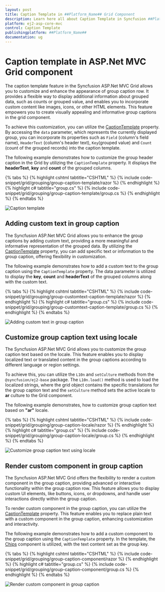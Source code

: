 ```yaml
---
layout: post
title: Caption Template in ##Platform_Name## Grid Component
description: Learn here all about Caption Template in Syncfusion ##Platform_Name## Grid component of Syncfusion Essential JS 2 and more.
platform: ej2-asp-core-mvc
control: Caption Template
publishingplatform: ##Platform_Name##
documentation: ug
---
```


# Caption template in ASP.Net MVC Grid component

The caption template feature in the Syncfusion ASP.Net MVC Grid allows you to customize and enhance the appearance of group caption row. It provides a flexible way to display additional information about grouped data, such as counts or grouped value, and enables you to incorporate custom content like images, icons, or other HTML elements. This feature empowers you to create visually appealing and informative group captions in the grid component.

To achieve this customization, you can utilize the [CaptionTemplate](https://help.syncfusion.com/cr/aspnetmvc-js2/Syncfusion.EJ2.Grids.GridGroupSettings.html#Syncfusion_EJ2_Grids_GridGroupSettings_CaptionTemplate) property. By accessing the `data` parameter, which represents the currently displayed group, you can incorporate its properties such as `Field` (column's field name), `HeaderText` (column's header text), `Key`(grouped value) and `Count` (count of the grouped records) into the caption template.

The following example demonstrates how to customize the group header caption in the Grid by utilizing  the `CaptionTemplate` property. It displays the **headerText**, **key** and **count** of the grouped columns.

{% tabs %}
{% highlight cshtml tabtitle="CSHTML" %}
{% include code-snippet/grid/grouping/group-caption-template/razor %}
{% endhighlight %}
{% highlight c# tabtitle="group.cs" %}
{% include code-snippet/grid/grouping/group-caption-template/group.cs %}
{% endhighlight %}
{% endtabs %}

![Caption template](../images/grouping/group-caption-template.png)

## Adding custom text in group caption

The Syncfusion ASP.Net MVC Grid allows you to enhance the group captions by adding custom text, providing a more meaningful and informative representation of the grouped data. By utilizing the [CaptionTemplate](https://help.syncfusion.com/cr/aspnetmvc-js2/Syncfusion.EJ2.Grids.GridGroupSettings.html#Syncfusion_EJ2_Grids_GridGroupSettings_CaptionTemplate) property, you can add specific text or information to the group caption, offering flexibility in customization.

The following example demonstrates how to add a custom text to the group caption using the `CaptionTemplate` property. The data parameter is utilized to display the  **key**, **count** and **headerText** of the grouped columns along with the custom text. 

{% tabs %}
{% highlight cshtml tabtitle="CSHTML" %}
{% include code-snippet/grid/grouping/group-customtext-caption-template/razor %}
{% endhighlight %}
{% highlight c# tabtitle="group.cs" %}
{% include code-snippet/grid/grouping/group-customtext-caption-template/group.cs %}
{% endhighlight %}
{% endtabs %}

![Adding custom text in group caption](../images/grouping/group-captiontext-template.png)

## Customize group caption text using locale

The Syncfusion ASP.Net MVC Grid allows you to customize the group caption text based on the locale. This feature enables you to display localized text or translated content in the group captions according to different language or region settings.

To achieve this, you can utilize the `L10n` and `setCulture` methods from the `@syncfusion/ej2-base` package. The `L10n.load()` method is used to load the localized strings, where the grid object contains the specific translations for the group caption text and the `setCulture` method sets the active locale to **ar** culture to the Grid component.

The following example demonstrates, how to customize group caption text based on **"ar"** locale.

{% tabs %}
{% highlight cshtml tabtitle="CSHTML" %}
{% include code-snippet/grid/grouping/group-caption-locale/razor %}
{% endhighlight %}
{% highlight c# tabtitle="group.cs" %}
{% include code-snippet/grid/grouping/group-caption-locale/group.cs %}
{% endhighlight %}
{% endtabs %}

![Customize group caption text using locale](../images/grouping/grouping-caption-locale-text.gif)

## Render custom component in group caption

The Syncfusion ASP.Net MVC Grid offers the flexibility to render a custom component in the group caption, providing advanced or interactive functionality within the group caption row. This feature allows you to display custom UI elements, like buttons, icons, or dropdowns, and handle user interactions directly within the group caption. 

To render custom component in the group caption, you can utilize the [CaptionTemplate](https://help.syncfusion.com/cr/aspnetmvc-js2/Syncfusion.EJ2.Grids.GridGroupSettings.html#Syncfusion_EJ2_Grids_GridGroupSettings_CaptionTemplate) property. This feature enables you to replace plain text with a custom component in the group caption, enhancing customization and interactivity.

The following example demonstrates how to add a custom component to the group caption using the `CaptionTemplate` property. In the template, the [Chips](https://ej2.syncfusion.com/aspnetmvc/documentation/chips/getting-started) component is utilized, with the text content set as the group key.

{% tabs %}
{% highlight cshtml tabtitle="CSHTML" %}
{% include code-snippet/grid/grouping/group-caption-component/razor %}
{% endhighlight %}
{% highlight c# tabtitle="group.cs" %}
{% include code-snippet/grid/grouping/group-caption-component/group.cs %}
{% endhighlight %}
{% endtabs %}

![Render custom component in group caption](../images/grouping/grouping-cation-component.png)